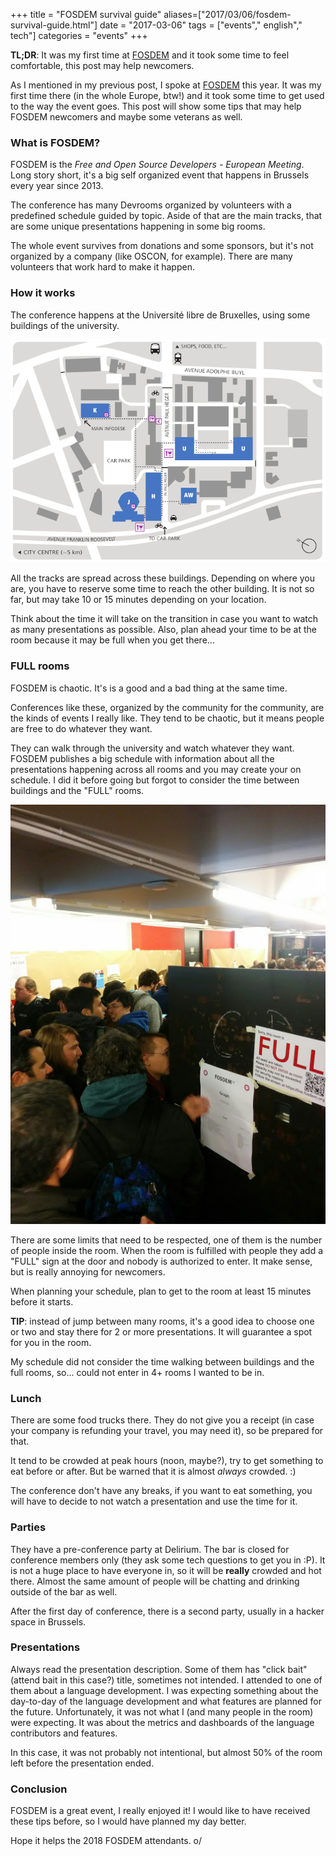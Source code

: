 +++
title = "FOSDEM survival guide"
aliases=["2017/03/06/fosdem-survival-guide.html"]
date = "2017-03-06"
tags = ["events"," english"," tech"]
categories = "events"
+++

**TL;DR**: It was my first time at [FOSDEM](http://fosdem.org) and it
took some time to feel comfortable, this post may help newcomers.

As I mentioned in my previous post, I spoke
at [FOSDEM](http://fosdem.org) this year. It was my first time there
(in the whole Europe, btw!) and it took some time to get used to the
way the event goes. This post will show some tips that may help FOSDEM
newcomers and maybe some veterans as well.

### What is FOSDEM?

FOSDEM is the *Free and Open Source Developers - European
Meeting*. Long story short, it's a big self organized event that
happens in Brussels every year since 2013.

The conference has many Devrooms organized by volunteers with a
predefined schedule guided by topic. Aside of that are the main
tracks, that are some unique presentations happening in some big
rooms.

The whole event survives from donations and some sponsors, but it's
not organized by a company (like OSCON, for example). There are many
volunteers that work hard to make it happen.

### How it works

The conference happens at the Université libre de Bruxelles, using
some buildings of the university.

![Map of FOSDEM buildings](/images/posts/fosdem-survival-guide/map.png "FOSDEM map")

All the tracks are spread across these buildings. Depending on where
you are, you have to reserve some time to reach the other building. It
is not so far, but may take 10 or 15 minutes depending on your
location.

Think about the time it will take on the transition in case you want
to watch as many presentations as possible. Also, plan ahead your time
to be at the room because it may be full when you get there...

### FULL rooms

FOSDEM is chaotic. It's is a good and a bad thing at the same time.

Conferences like these, organized by the community for the community,
are the kinds of events I really like. They tend to be chaotic, but it
means people are free to do whatever they want.

They can walk through the university and watch whatever they
want. FOSDEM publishes a big schedule with information about all the
presentations happening across all rooms and you may create your on
schedule. I did it before going but forgot to consider the time
between buildings and the "FULL" rooms.

![The "FULL" sign](/images/posts/fosdem-survival-guide/full-room.jpg "Full rooms")

There are some limits that need to be respected, one of them is the
number of people inside the room. When the room is fulfilled with
people they add a "FULL" sign at the door and nobody is authorized to
enter. It make sense, but is really annoying for newcomers.

When planning your schedule, plan to get to the room at least 15
minutes before it starts.

**TIP**: instead of jump between many rooms, it's a good idea to
choose one or two and stay there for 2 or more presentations. It will
guarantee a spot for you in the room.

My schedule did not consider the time walking between buildings and
the full rooms, so... could not enter in 4+ rooms I wanted to be in.

### Lunch

There are some food trucks there. They do not give you a receipt (in
case your company is refunding your travel, you may need it), so be
prepared for that.

It tend to be crowded at peak hours (noon, maybe?), try to get
something to eat before or after. But be warned that it is almost
*always* crowded. :)

The conference don't have any breaks, if you want to eat something,
you will have to decide to not watch a presentation and use the time
for it.

### Parties

They have a pre-conference party at Delirium. The bar is closed for
conference members only (they ask some tech questions to get you in
:P). It is not a huge place to have everyone in, so it will be
**really** crowded and hot there. Almost the same amount of people
will be chatting and drinking outside of the bar as well.

After the first day of conference, there is a second party, usually in
a hacker space in Brussels.

### Presentations

Always read the presentation description. Some of them has "click
bait" (attend bait in this case?) title, sometimes not intended. I
attended to one of them about a language development. I was expecting
something about the day-to-day of the language development and what
features are planned for the future. Unfortunately, it was not what I
(and many people in the room) were expecting. It was about the metrics
and dashboards of the language contributors and features.

In this case, it was not probably not intentional, but almost 50% of
the room left before the presentation ended.

### Conclusion

FOSDEM is a great event, I really enjoyed it! I would like to have
received these tips before, so I would have planned my day better.

Hope it helps the 2018 FOSDEM attendants. o/
